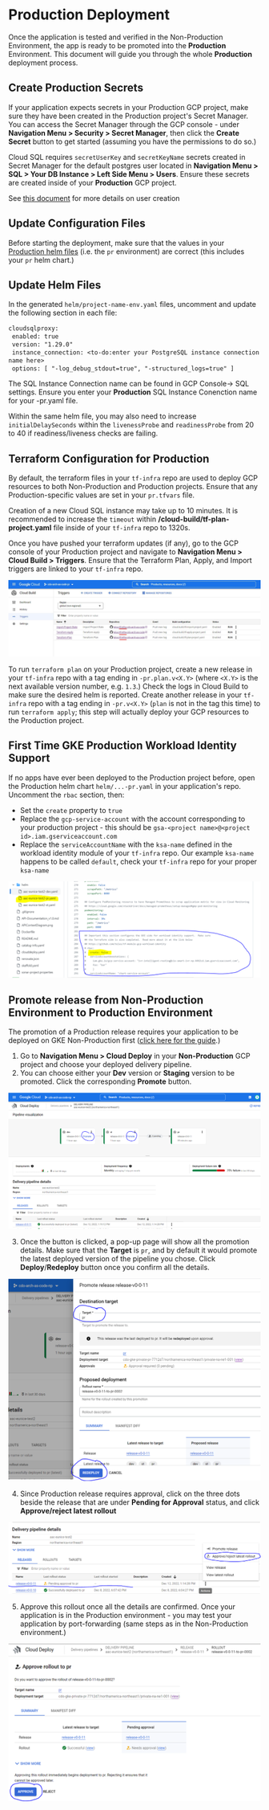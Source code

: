 # Production Deployment
Once the application is tested and verified in the Non-Production Environment, the app is ready to be promoted into the **Production** Environment. This document will guide you through the whole **Production** deployment process.

## Create Production Secrets
If your application expects secrets in your Production GCP project, make sure they have been created in the Production project's Secret Manager. You can access the Secret Manager through the GCP console -
under **Navigation Menu > Security > Secret Manager**, then click the **Create Secret** button to get started (assuming you have the permissions to do so.)

Cloud SQL requires `secretUserKey` and `secretKeyName` secrets created in Secret Manager for the default postgres user located in **Navigation Menu > SQL > Your DB Instance > Left Side Menu > Users**. Ensure these secrets are created inside of your **Production** GCP project.

See [this document](sql.md#2--create-a-ksa-kubernetes-service-account-to-be-mapped-to-your-workload-identity-account) for more details on user creation


## Update Configuration Files
Before starting the deployment, make sure that the values in your [Production helm files](env-config.md) (i.e. the `pr` environment) are correct (this includes
your `pr` helm chart.)

## Update Helm Files

In the generated `helm/project-name-env.yaml` files, uncomment and update the following section in each file:
```
cloudsqlproxy:
 enabled: true
 version: "1.29.0"
 instance_connection: <to-do:enter your PostgreSQL instance connection name here> 
 options: [ "-log_debug_stdout=true", "-structured_logs=true" ]
```
The SQL Instance Connection name can be found in GCP Console-> SQL settings.
Ensure you enter your **Production** SQL Instance Conenction name for your -pr.yaml file.

Within the same helm file, you may also need to increase `initialDelaySeconds` within the `livenessProbe` and `readinessProbe` from 20 to 40 if readiness/liveness checks are failing.

## Terraform Configuration for Production
By default, the terraform files in your `tf-infra` repo are used to deploy GCP resources to both Non-Production and Production projects. Ensure that any Production-specific values are set in your `pr.tfvars` file.

Creation of a new Cloud SQL instance may take up to 10 minutes. It is recommended to increase the `timeout` within **/cloud-build/tf-plan-project.yaml** file inside of your `tf-infra` repo to 1320s.

Once you have pushed your terraform updates (if any), go to the GCP console of your Production project and navigate to **Navigation Menu > Cloud Build > Triggers**. Ensure that the Terraform Plan, Apply, and Import triggers are linked to your `tf-infra` repo.

![alt text](terraform-triggers.jpg)

To run `terraform plan` on your Production project, create a new release in your `tf-infra` repo with a tag ending in `-pr.plan.v<X.Y>` (where `<X.Y>` is the next available version number, e.g. `1.3`.) Check the logs in Cloud Build to make sure the desired helm is reported. Create another release in your `tf-infra` repo with a tag ending in `-pr.v<X.Y>` (`plan` is not in the tag this time) to run `terraform apply`; this step will actually deploy your GCP resources to the Production project.

## First Time GKE Production Workload Identity Support
If no apps have ever been deployed to the Production project before, open the Production helm chart `helm/...-pr.yaml` in your application's repo. Uncomment the `rbac`
section, then:
- Set the `create` property to `true`
- Replace the `gcp-service-account` with the account corresponding to your production project - this should be `gsa-<project name>@<project id>.iam.gserviceaccount.com`
- Replace the `serviceAccountName` with the `ksa-name` defined in the workload identity module of your `tf-infra` repo. Our example `ksa-name` happens to be called `default`,
check your `tf-infra` repo for your proper `ksa-name`

![alt text](rbac-cred.PNG)

## Promote release from Non-Production Environment to Production Environment
The promotion of a Production release requires your application to be deployed on GKE Non-Production first
([click here for the guide](../README.md#including-cicd-for-your-api).)

1. Go to **Navigation Menu > Cloud Deploy** in your **Non-Production** GCP project and choose your deployed delivery pipeline.
2. You can choose either your **Dev** version or **Staging** version to be promoted. Click the corresponding **Promote** button.

![alt text](prod-promote.PNG)

3. Once the button is clicked, a pop-up page will show all the promotion details. Make sure that the **Target** is `pr`, and by default it would promote the latest deployed version of the pipeline you chose. Click **Deploy**/**Redeploy** button once you confirm all the details. 

![alt text](prod-promote-details.PNG)

4. Since Production release requires approval, click on the three dots beside the release that are under **Pending for Approval** status, and click **Approve/reject latest rollout**

![alt text](promote-release.PNG)

5. Approve this rollout once all the details are confirmed. Once your application is in the Production environment - you may test your application by port-forwarding
(same steps as in the Non-Production environment.)

![alt text](approve-release.PNG)
